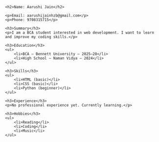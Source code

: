 <!DOCTYPE html>
<html>
<head>
    <title>Aarushi Jain - Resume</title>
</head>
<body>

    <h2>Name: Aarushi Jain</h2>

    <p>Email: aarushijainhzb@gmail.com</p>
    <p>Phone: 9708315715</p>

    <h3>Summary</h3>
    <p>I am a BCA student interested in web development. I want to learn and improve my coding skills.</p>

    <h3>Education</h3>
    <ul>
        <li>BCA — Bennett University — 2025–28</li>
        <li>High School — Naman Vidya — 2024</li>
    </ul>

    <h3>Skills</h3>
    <ul>
        <li>HTML (basic)</li>
        <li>CSS (basic)</li>
        <li>Python (beginner)</li>
    </ul>

    <h3>Experience</h3>
    <p>No professional experience yet. Currently learning.</p>

    <h3>Hobbies</h3>
    <ul>
        <li>Reading</li>
        <li>Coding</li>
        <li>Music</li>
    </ul>

</body>
</html>
